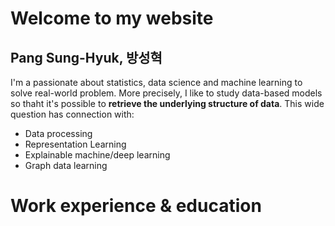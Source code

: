 # Welcome to my website
## Pang Sung-Hyuk, 방성혁

I'm a passionate about statistics, data science and machine learning to solve real-world problem. More precisely, I like to study data-based models so thaht it's possible to **retrieve the underlying structure of data**.
This wide question has connection with:
- Data processing
- Representation Learning
- Explainable machine/deep learning
- Graph data learning

# Work experience & education
